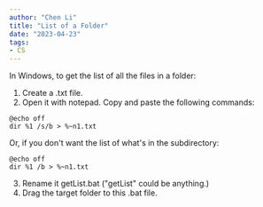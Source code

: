 ```yaml
---
author: "Chen Li"
title: "List of a Folder"
date: "2023-04-23"
tags: 
- CS
---
```


In Windows, to get the list of all the files in a folder:

1. Create a .txt file.
2. Open it with notepad. Copy and paste the following commands:
```propmt
@echo off
dir %1 /s/b > %~n1.txt
```
Or, if you don't want the list of what's in the subdirectory:
```prompt
@echo off
dir %1 /b > %~n1.txt
```
3. Rename it getList.bat ("getList" could be anything.)
4. Drag the target folder to this .bat file.